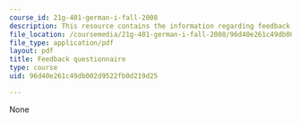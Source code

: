 ```yaml
---
course_id: 21g-401-german-i-fall-2008
description: This resource contains the information regarding feedback questionnaire.
file_location: /coursemedia/21g-401-german-i-fall-2008/96d40e261c49db002d9522fb0d219d25_MIT21G_401F08_final_feed.pdf
file_type: application/pdf
layout: pdf
title: Feedback questionnaire
type: course
uid: 96d40e261c49db002d9522fb0d219d25

---
```

None